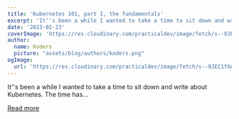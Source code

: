 ```yaml
---
title: 'Kubernetes 101, part I, the fundamentals'
excerpt: 'It''s been a while I wanted to take a time to sit down and write about Kubernetes. The time has...'
date: '2023-02-23'
coverImage: 'https://res.cloudinary.com/practicaldev/image/fetch/s--9JEC1fXA--/c_imagga_scale,f_auto,fl_progressive,h_420,q_auto,w_1000/https://dev-to-uploads.s3.amazonaws.com/uploads/articles/efj4eq30q56ute916yfi.png'
author:
  name: Koders
  picture: "assets/blog/authors/koders.png"
ogImage:
  url: 'https://res.cloudinary.com/practicaldev/image/fetch/s--9JEC1fXA--/c_imagga_scale,f_auto,fl_progressive,h_420,q_auto,w_1000/https://dev-to-uploads.s3.amazonaws.com/uploads/articles/efj4eq30q56ute916yfi.png'
---
```


It''s been a while I wanted to take a time to sit down and write about Kubernetes. The time has...

[Read more](https://dev.to/leandronsp/kubernetes-101-part-i-the-fundamentals-23a1)
